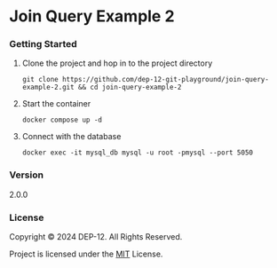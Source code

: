 # Join Query Example 2

### Getting Started
1. Clone the project and hop in to the project directory
    ```shell
    git clone https://github.com/dep-12-git-playground/join-query-example-2.git && cd join-query-example-2
    ```
2. Start the container
   ```shell
   docker compose up -d
   ```
3. Connect with the database
    ```shell
   docker exec -it mysql_db mysql -u root -pmysql --port 5050
    ```

### Version
2.0.0

### License
Copyright &copy; 2024 DEP-12. All Rights Reserved.

Project is licensed under the [MIT](LICENSE.txt) License.
